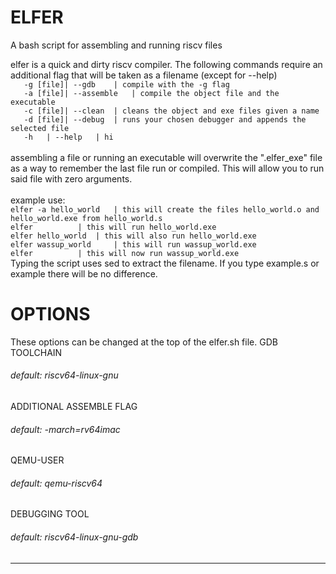 # ELFER
A bash script for assembling and running riscv files

elfer is a quick and dirty riscv compiler. The following commands require an additional flag that will be taken as a filename (except for --help)\
`	-g [file]| --gdb	| compile with the -g flag`\
`	-a [file]| --assemble	| compile the object file and the executable`\
`	-c [file]| --clean	| cleans the object and exe files given a name`\
`	-d [file]| --debug	| runs your chosen debugger and appends the selected file`\
`	-h 	 | --help	| hi`\
\
assembling a file or running an executable will overwrite the ".elfer_exe" file\
as a way to remember the last file run or compiled. This will allow you to run\
said file with zero arguments.\
\
example use:\
`elfer -a hello_world 	| this will create the files hello_world.o and hello_world.exe from hello_world.s`\
`elfer 			| this will run hello_world.exe`\
`elfer hello_world 	| this will also run hello_world.exe`\
`elfer wassup_world 	| this will run wassup_world.exe`\
`elfer 			| this will now run wassup_world.exe`
\
Typing the script uses sed to extract the filename. If you type example.s or example there will be no difference.

# OPTIONS
These options can be changed at the top of the elfer.sh file.
GDB TOOLCHAIN
###### default: riscv64-linux-gnu
ADDITIONAL ASSEMBLE FLAG
###### default: -march=rv64imac
QEMU-USER
###### default: qemu-riscv64
DEBUGGING TOOL
###### default: riscv64-linux-gnu-gdb
_____________________
